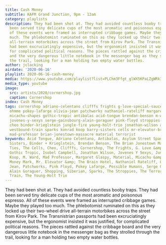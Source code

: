 ```yaml
---
title: Cash Money
subtitle: KAFM Grand Junction, 9pm - 12am
category: playlists
description: They had been shot at. They had avoided countless booby traps. They had
  been served tiny delicate cups of the most aromatic and poisonous espresso. All
  of these events were framed as interrupted cribbage games. Maybe they played too
  much. The phlebotomist ruminated on this as they locked up their two-wheel drive
  all-terrain motorbikes across the street from Kirov Park. The Transnistrian passports
  had been excruciatingly expensive, but the ergonomist insisted it was justified,
  for complicated political reasons. The pieces rattled against the cribbage board
  and the very dangerous little notebook in the messenger bag as they strolled through
  the trail, looking for a man holding two empty water bottles.
author: jclacking
airdate: '2020-06-16'
playlist: 2020-06-16-cash-money
media: https://www.youtube.com/playlist?list=PLChm3Ffgt_glWX5KPaLZgWRk3zkmNGcpM
media_type: youtube
image:
  src: artists/2020/cornershop.jpg
  caption: Cornershop
index: Cash Money
tags: cornershop adriano-celentano clifffs frights g-love-special-sauce money-mark
  ohmme pokey-lafarge olivia-jean patchworks nathaniel-rateliff margaret-glaspy cable-ties
  micachu-shapes gothic-tropic antibalas acid-tongue brendan-benson m-ward isobel-campbell
  jovenes-y-sexys serge-gainsbourg-alain-goraguer pink-floyd stroppies shopping possible-humans
  cheo binder-krieglstein jungle-fire young-holt-trio jonathan-wilson asylum-street-spankers
  westbound-train sparks konrad koop barry-sisters cells mr-elevator-brain-hotel siberian
  mad-professor brian-jonestown-massacre material terrorist
keywords: Acid Tongue, Adriano Celentano, Antibalas, Asylum Street Spankers, The Barry
  Sisters, Binder + Krieglstein, Brendan Benson, The Brian Jonestown Massacre, Cable
  Ties, The Cells, Cheo, Clifffs, Cornershop, The Frights, G. Love &amp; Special Sauce,
  Gothic Tropic, Isobel Campbell, Jonathan Wilson, Jovenes Y Sexys, Jungle Fire, Konrad,
  Koop, M. Ward, Mad Professor, Margaret Glaspy, Material, Micachu &amp; The Shapes,
  Money Mark, Mr. Elevator &amp; The Brain Hotel, Nathaniel Rateliff, Ohmme, Olivia
  Jean, Patchworks, Pink Floyd, Pokey Lafarge, Possible Humans, Serge Gainsbourg,
  Alain Goraguer, Shopping, Siberian, Sparks, The Stroppies, The Terrorist, Westbound
  Train, The Young-Holt Trio
---
```

They had been shot at. They had avoided countless booby traps. They had been served tiny delicate cups of the most aromatic and poisonous espresso. All of these events were framed as interrupted cribbage games. Maybe they played too much. The phlebotomist ruminated on this as they locked up their two-wheel drive all-terrain motorbikes across the street from Kirov Park. The Transnistrian passports had been excruciatingly expensive, but the ergonomist insisted it was justified, for complicated political reasons. The pieces rattled against the cribbage board and the very dangerous little notebook in the messenger bag as they strolled through the trail, looking for a man holding two empty water bottles.
